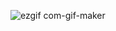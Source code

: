 ![ezgif com-gif-maker](https://user-images.githubusercontent.com/108897583/197133245-8f133adc-90e1-42df-bbb6-dd12fe70aabc.gif)
